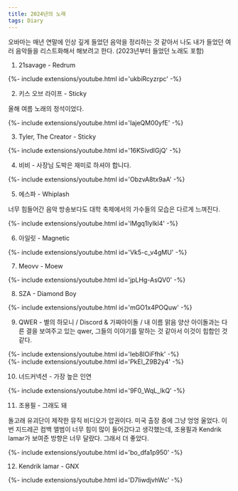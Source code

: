 ```yaml
---
title: 2024년의 노래
tags: Diary
---
```


오바마는 매년 연말에 인상 깊게 들었던 음악을 정리하는 것 같아서 나도 내가 들었던 여러 음악들을 리스트화해서 해보려고 한다. (2023년부터 들었던 노래도 포함)

1. 21savage - Redrum

<div>{%- include extensions/youtube.html id='ukbiRcyzrpc' -%}</div>

2. 키스 오브 라이프 - Sticky

올해 여름 노래의 정석이었다.

<div>{%- include extensions/youtube.html id='IajeQM00yfE' -%}</div>

3. Tyler, The Creator - Sticky

<div>{%- include extensions/youtube.html id='16KSivdIGjQ' -%}</div>

4. 비비 - 사장님 도박은 재미로 하셔야 합니다.

<div>{%- include extensions/youtube.html id='ObzvA8tx9aA' -%}</div>

5. 에스파 - Whiplash

너무 힘들어간 음악 방송보다도 대학 축제에서의 가수들의 모습은 다르게 느껴진다.

<div>{%- include extensions/youtube.html id='lMgq1lyIkl4' -%}</div>

6. 아일릿 - Magnetic

<div>{%- include extensions/youtube.html id='Vk5-c_v4gMU' -%}</div>

7. Meovv - Moew

<div>{%- include extensions/youtube.html id='jpLHg-AsQV0' -%}</div>

8. SZA - Diamond Boy

<div>{%- include extensions/youtube.html id='mGO1x4POQuw' -%}</div>

9. QWER - 별의 하모니 / Discord & 가짜아이돌 / 내 이름 맑음
양산 아이돌과는 다른 결을 보여주고 있는 qwer, 그들의 이야기를 말하는 것 같아서 이것이 힙합인 것 같다.

<div>{%- include extensions/youtube.html id='Ieb8IOiFfhk' -%}</div>

<div>{%- include extensions/youtube.html id='PkEl_Z9B2y4' -%}</div>

10. 너드커넥션 - 가장 높은 인연

<div>{%- include extensions/youtube.html id='9F0_WqL_lkQ' -%}</div>

11. 조용필 - 그래도 돼

돌고래 유괴단이 제작한 뮤직 비디오가 압권이다. 미국 출장 중에 그냥 엉엉 울었다. 이번 지드레곤 컴백 앨범이 너무 힘이 많이 들어갔다고 생각했는데, 조용필과 Kendrik lamar가 보여준 방향은 너무 달랐다. 그래서 더 좋았다.

<div>{%- include extensions/youtube.html id='bo_dfa1p950' -%}</div>

12. Kendrik lamar - GNX

<div>{%- include extensions/youtube.html id='D7liwdjvhWc' -%}</div>